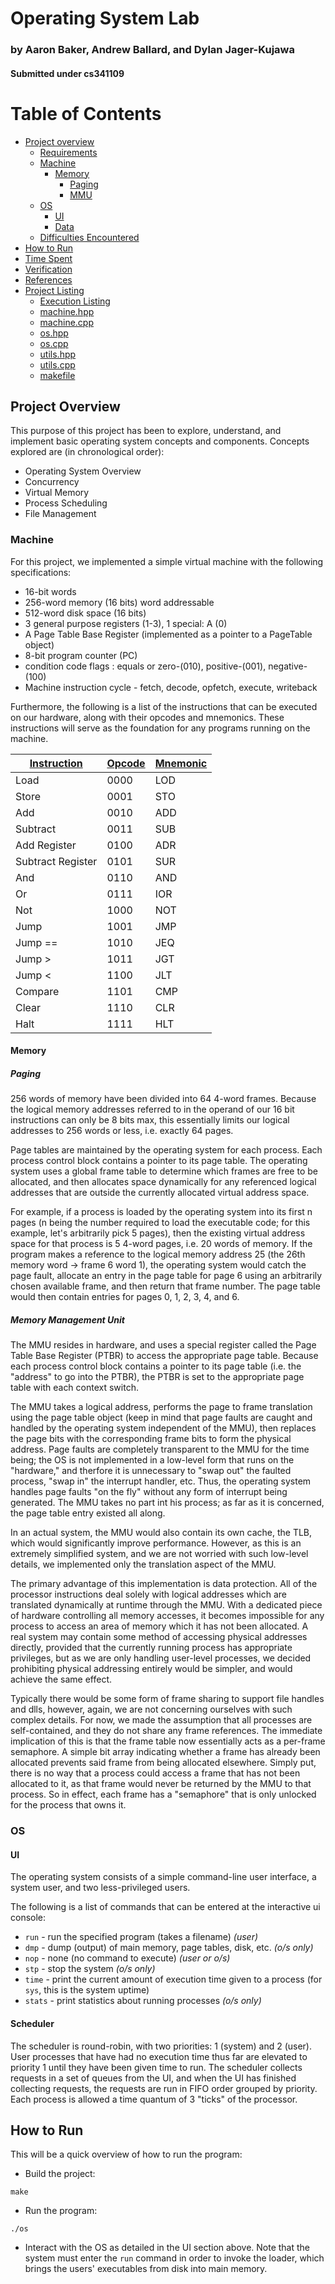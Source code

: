 # Operating System Lab

### by Aaron Baker, Andrew Ballard, and Dylan Jager-Kujawa

#### Submitted under cs341109

# Table of Contents

  - [Project overview](#project-overview)
    - [Requirements](#requirements)
    - [Machine](#machine)
      - [Memory](#memory)
        - [Paging](#Paging)
        - [MMU](#mmu)
    - [OS](#os)
      - [UI](#ui)
      - [Data](#data)
    - [Difficulties Encountered](#difficulties-encountered)
  - [How to Run](#how-to-run)
  - [Time Spent](#time-spent)
  - [Verification](#verification)
  - [References](#references)
  - [Project Listing](#project-listing)
    - [Execution Listing](#out_txt)
    - [machine.hpp](#listing_machine_hpp)
    - [machine.cpp](#listing_machine_cpp)
    - [os.hpp](#listing_os_hpp)
    - [os.cpp](#listing_os_cpp)
    - [utils.hpp](#listing_utils_hpp)
    - [utils.cpp](#listing_utils_cpp)
    - [makefile](#listing_makefile)

## Project Overview
This purpose of this project has been to explore, understand, and implement basic operating system concepts and components. Concepts explored are (in chronological order):

- Operating System Overview
- Concurrency
- Virtual Memory
- Process Scheduling
- File Management

### Machine

For this project, we implemented a simple virtual machine with the following specifications:

 - 16-bit words
 - 256-word memory (16 bits) word addressable
 - 512-word disk space (16 bits)
 - 3 general purpose registers (1-3), 1 special: A (0)
 - A Page Table Base Register (implemented as a pointer to a PageTable object)
 - 8-bit program counter (PC)
 - condition code flags : equals or zero-(010), positive-(001), negative-(100)
 - Machine instruction cycle - fetch, decode, opfetch, execute, writeback

Furthermore, the following is a list of the instructions that can be executed on our hardware, along with their opcodes and mnemonics. These instructions will serve as the foundation for any programs running on the machine.

| <u>Instruction</u> | <u>Opcode</u> | <u>Mnemonic</u> |
|--------------------|---------------|-----------------|
|Load                |0000           |LOD              |
|Store               |0001           |STO              |
|Add                 |0010           |ADD              |
|Subtract            |0011           |SUB              |
|Add Register        |0100           |ADR              |
|Subtract Register   |0101           |SUR              |
|And                 |0110           |AND              |
|Or                  |0111           |IOR              |
|Not                 |1000           |NOT              |
|Jump                |1001           |JMP              |
|Jump ==             |1010           |JEQ              |
|Jump >              |1011           |JGT              |
|Jump <              |1100           |JLT              |
|Compare             |1101           |CMP              |
|Clear               |1110           |CLR              |
|Halt                |1111           |HLT              |

#### Memory

##### Paging
256 words of memory have been divided into 64 4-word frames. Because the logical memory addresses referred to in the operand of our 16 bit instructions can only be 8 bits max, this essentially limits our logical addresses to 256 words or less, i.e. exactly 64 pages.

Page tables are maintained by the operating system for each process. Each process control block contains a pointer to its page table. The operating system uses a global frame table to determine which frames are free to be allocated, and then allocates space dynamically for any referenced logical addresses that are outside the currently allocated virtual address space.

For example, if a process is loaded by the operating system into its first n pages (n being the number required to load the executable code; for this example, let's arbitrarily pick 5 pages), then the existing virtual address space for that process is 5 4-word pages, i.e. 20 words of memory. If the program makes a reference to the logical memory address 25 (the 26th memory word -> frame 6 word 1), the operating system would catch the page fault, allocate an entry in the page table for page 6 using an arbitrarily chosen available frame, and then return that frame number. The page table would then contain entries for pages 0, 1, 2, 3, 4, and 6.

##### Memory Management Unit
The MMU resides in hardware, and uses a special register called the Page Table Base Register (PTBR) to access the appropriate page table. Because each process control block contains a pointer to its page table (i.e. the "address" to go into the PTBR), the PTBR is set to the appropriate page table with each context switch.

The MMU takes a logical address, performs the page to frame translation using the page table object (keep in mind that page faults are caught and handled by the operating system independent of the MMU), then replaces the page bits with the corresponding frame bits to form the physical address. Page faults are completely transparent to the MMU for the time being; the OS is not implemented in a low-level form that runs on the "hardware," and therfore it is unnecessary to "swap out" the faulted process, "swap in" the interrupt handler, etc. Thus, the operating system handles page faults "on the fly" without any form of interrupt being generated. The MMU takes no part int his process; as far as it is concerned, the page table entry existed all along.

In an actual system, the MMU would also contain its own cache, the TLB, which would significantly improve performance. However, as this is an extremely simplified system, and we are not worried with such low-level details, we implemented only the translation aspect of the MMU.

The primary advantage of this implementation is data protection. All of the processor instructions deal solely with logical addresses which are translated dynamically at runtime through the MMU. With a dedicated piece of hardware controlling all memory accesses, it becomes impossible for any process to access an area of memory which it has not been allocated. A real system may contain some method of accessing physical addresses directly, provided that the currently running process has appropriate privileges, but as we are only handling user-level processes, we decided prohibiting physical addressing entirely would be simpler, and would achieve the same effect.

Typically there would be some form of frame sharing to support file handles and dlls, however, again, we are not concerning ourselves with such complex details. For now, we made the assumption that all processes are self-contained, and they do not share any frame references. The immediate implication of this is that the frame table now essentially acts as a per-frame semaphore. A simple bit array indicating whether a frame has already been allocated prevents said frame from being allocated elsewhere. Simply put, there is no way that a process could access a frame that has not been allocated to it, as that frame would never be returned by the MMU to that process. So in effect, each frame has a "semaphore" that is only unlocked for the process that owns it.

### OS

#### UI

The operating system consists of a simple command-line user interface, a system user, and two less-privileged users.

The following is a list of commands that can be entered at the interactive ui console:
 - `run` - run the specified program (takes a filename) *(user)*
 - `dmp` - dump (output) of main memory, page tables, disk, etc. *(o/s only)*
 - `nop` - none (no command to execute) *(user or o/s)*
 - `stp` - stop the system *(o/s only)*
 - `time` - print the current amount of execution time given to a process (for `sys`, this is the system uptime)
 - `stats` - print statistics about running processes *(o/s only)*

#### Scheduler

The scheduler is round-robin, with two priorities: 1 (system) and 2 (user). User processes that have had no execution time thus far are elevated to priority 1 until they have been given time to run. The scheduler collects requests in a set of queues from the UI, and when the UI has finished collecting requests, the requests are run in FIFO order grouped by priority. Each process is allowed a time quantum of 3 "ticks" of the processor.

## How to Run

This will be a quick overview of how to run the program:
 - Build the project:
 ```
 make
 ```
 - Run the program:
 ```
 ./os
 ```
 - Interact with the OS as detailed in the UI section above. Note that the system must enter the `run` command in order to invoke the loader, which brings the users' executables from disk into main memory.
